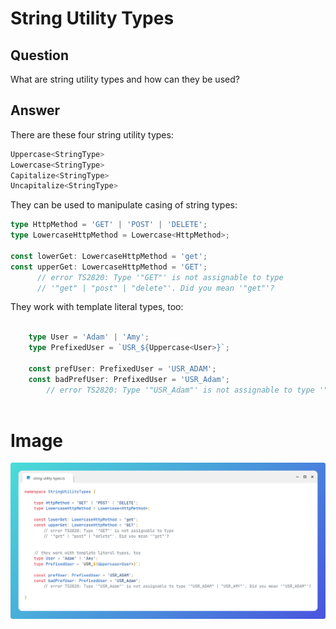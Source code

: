 # String Utility Types

## Question

What are string utility types and how can they be used?


## Answer

There are these four string utility types:

```typescript
Uppercase<StringType>
Lowercase<StringType>
Capitalize<StringType>
Uncapitalize<StringType>
```

They can be used to manipulate casing of string types:
```typescript
type HttpMethod = 'GET' | 'POST' | 'DELETE';
type LowercaseHttpMethod = Lowercase<HttpMethod>;

const lowerGet: LowercaseHttpMethod = 'get';
const upperGet: LowercaseHttpMethod = 'GET';
      // error TS2820: Type '"GET"' is not assignable to type 
      // '"get" | "post" | "delete"'. Did you mean '"get"'?        

```

They work with template literal types, too:
```typescript

    type User = 'Adam' | 'Amy';
    type PrefixedUser = `USR_${Uppercase<User>}`;

    const prefUser: PrefixedUser = 'USR_ADAM';
    const badPrefUser: PrefixedUser = 'USR_Adam';
        // error TS2820: Type '"USR_Adam"' is not assignable to type '"USR_ADAM" | "USR_AMY"'. Did you mean '"USR_ADAM"'?
    
```


# Image
![String Utility Types](string-utility-types.png)